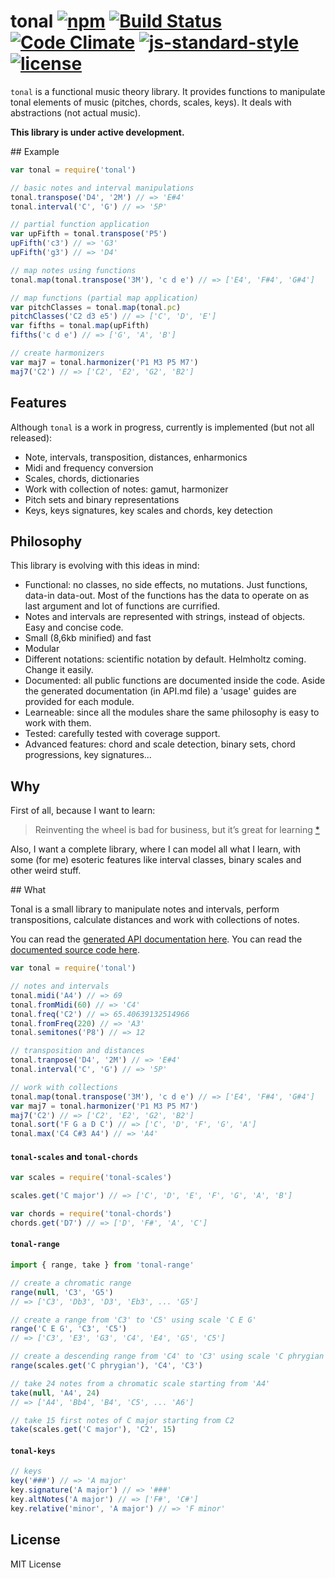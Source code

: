 # tonal [![npm](https://img.shields.io/npm/v/tonal.svg)](https://www.npmjs.com/package/tonal) [![Build Status](https://travis-ci.org/danigb/tonal.svg?branch=master)](https://travis-ci.org/danigb/tonal) [![Code Climate](https://codeclimate.com/github/danigb/tonal/badges/gpa.svg)](https://codeclimate.com/github/danigb/tonal) [![js-standard-style](https://img.shields.io/badge/code%20style-standard-brightgreen.svg?style=flat)](https://github.com/feross/standard) [![license](https://img.shields.io/npm/l/tonal.svg)](https://www.npmjs.com/package/tonal)

`tonal` is a functional music theory library. It provides functions to manipulate tonal elements of music (pitches, chords, scales, keys). It deals with abstractions (not actual music).

__This library is under active development.__

## Example

```js
var tonal = require('tonal')

// basic notes and interval manipulations
tonal.transpose('D4', '2M') // => 'E#4'
tonal.interval('C', 'G') // => '5P'

// partial function application
var upFifth = tonal.transpose('P5')
upFifth('c3') // => 'G3'
upFifth('g3') // => 'D4'

// map notes using functions
tonal.map(tonal.transpose('3M'), 'c d e') // => ['E4', 'F#4', 'G#4']

// map functions (partial map application)
var pitchClasses = tonal.map(tonal.pc)
pitchClasses('C2 d3 e5') // => ['C', 'D', 'E']
var fifths = tonal.map(upFifth)
fifths('c d e') // => ['G', 'A', 'B']

// create harmonizers
var maj7 = tonal.harmonizer('P1 M3 P5 M7')
maj7('C2') // => ['C2', 'E2', 'G2', 'B2']
```

## Features

Although `tonal` is a work in progress, currently is implemented (but not all released):

- Note, intervals, transposition, distances, enharmonics
- Midi and frequency conversion
- Scales, chords, dictionaries
- Work with collection of notes: gamut, harmonizer
- Pitch sets and binary representations
- Keys, keys signatures, key scales and chords, key detection

## Philosophy

This library is evolving with this ideas in mind:

- Functional: no classes, no side effects, no mutations. Just functions, data-in data-out. Most of the functions has the data to operate on as last argument and lot of functions are currified.
- Notes and intervals are represented with strings, instead of objects. Easy and concise code.
- Small (8,6kb minified) and fast
- Modular
- Different notations: scientific notation by default. Helmholtz coming. Change it easily.
- Documented: all public functions are documented inside the code. Aside the generated documentation (in API.md file) a 'usage' guides are provided for each module.
- Learneable: since all the modules share the same philosophy is easy to work with them.
- Tested: carefully tested with coverage support.
- Advanced features: chord and scale detection, binary sets, chord progressions, key signatures...

## Why

First of all, because I want to learn:

> Reinventing the wheel is bad for business, but it’s great for learning
[*](http://philipwalton.com/articles/how-to-become-a-great-front-end-engineer)

Also, I want a complete library, where I can model all what I learn, with some (for me) esoteric features like interval classes, binary scales and other weird stuff.

## What

Tonal is a small library to manipulate notes and intervals, perform transpositions, calculate distances and work with collections of notes.

You can read the [generated API documentation here](https://github.com/danigb/tonal/blob/tonal2/docs/API.md). You can read the [documented source code here](https://cdn.rawgit.com/danigb/tonal/tonal2/docs/tonal.html).

```js
var tonal = require('tonal')

// notes and intervals
tonal.midi('A4') // => 69
tonal.fromMidi(60) // => 'C4'
tonal.freq('C2') // => 65.40639132514966
tonal.fromFreq(220) // => 'A3'
tonal.semitones('P8') // => 12

// transposition and distances
tonal.tranpose('D4', '2M') // => 'E#4'
tonal.interval('C', 'G') // => '5P'

// work with collections
tonal.map(tonal.transpose('3M'), 'c d e') // => ['E4', 'F#4', 'G#4']
var maj7 = tonal.harmonizer('P1 M3 P5 M7')
maj7('C2') // => ['C2', 'E2', 'G2', 'B2']
tonal.sort('F G a D C') // => ['C', 'D', 'F', 'G', 'A']
tonal.max('C4 C#3 A4') // => 'A4'
```

#### `tonal-scales` and `tonal-chords`

```js
var scales = require('tonal-scales')

scales.get('C major') // => ['C', 'D', 'E', 'F', 'G', 'A', 'B']

var chords = require('tonal-chords')
chords.get('D7') // => ['D', 'F#', 'A', 'C']
```


#### `tonal-range`

```js
import { range, take } from 'tonal-range'

// create a chromatic range
range(null, 'C3', 'G5')
// => ['C3', 'Db3', 'D3', 'Eb3', ... 'G5']

// create a range from 'C3' to 'C5' using scale 'C E G'
range('C E G', 'C3', 'C5')
// => ['C3', 'E3', 'G3', 'C4', 'E4', 'G5', 'C5']

// create a descending range from 'C4' to 'C3' using scale 'C phrygian'
range(scales.get('C phrygian'), 'C4', 'C3')

// take 24 notes from a chromatic scale starting from 'A4'
take(null, 'A4', 24)
// => ['A4', 'Bb4', 'B4', 'C5', ... 'A6']

// take 15 first notes of C major starting from C2
take(scales.get('C major'), 'C2', 15)
```

#### `tonal-keys`

```js
// keys
key('###') // => 'A major'
key.signature('A major') // => '###'
key.altNotes('A major') // => ['F#', 'C#']
key.relative('minor', 'A major') // => 'F minor'
```


## License

MIT License
